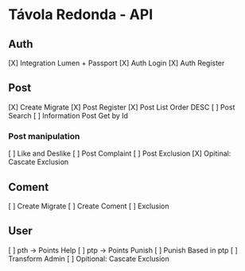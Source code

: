 # Távola Redonda - API

## Auth

[X] Integration Lumen + Passport
[X] Auth Login
[X] Auth Register

## Post

[X] Create Migrate
[X] Post Register
[X] Post List Order DESC
[ ] Post Search
[ ] Information Post Get by Id

### Post manipulation

[ ] Like and Deslike
[ ] Post Complaint
[ ] Post Exclusion
[X] Opitinal: Cascate Exclusion 

## Coment

[ ] Create Migrate
[ ] Create Coment
[ ] Exclusion

## User

[ ] pth -> Points Help
[ ] ptp -> Points Punish
[ ] Punish Based in ptp
[ ] Transform Admin
[ ] Opitional: Cascate Exclusion
